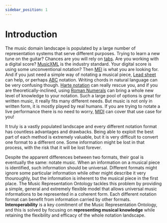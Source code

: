 ```yaml
---
sidebar_position: 1
---
```


# Introduction

The music domain landscape is populated by a large number of representation systems that serve different purposes. Trying to learn a new tune on the guitar? Chances are you will rely on [tabs](https://en.wikipedia.org/wiki/ASCII_tab). Are you working with a digital score? [MusicXML](https://www.musicxml.com/) is the industry standard. Your digital score is using some unconventional notation? Then [MEI](https://music-encoding.org/) is what you are looking for. And if you just need a simple way of notating a musical piece, [Lead sheet](https://en.wikipedia.org/wiki/Lead_sheet) can help, or perhaps [ABC](https://abcmusicnotation.weebly.com/) notation. Writing chords in natural language can be very confusing though. [Harte notation](https://ismir2005.ismir.net/proceedings/1080.pdf) can really rescue you, and if you are theoretically-inclined, using [Roman Numerals](https://en.wikipedia.org/wiki/Roman_numeral_analysis) can bring a whole new level of knowledge to your notation. 
Such a large pool of options is great for written music, it really fits many different needs. But music is not only in written form, it is mostly played by real humans. If you are trying to notate a live performance there is no need to worry, [MIDI](https://www.midi.org/) can cover that use case for you!

It truly is a vastly populated landscape and every different notation format has countless advantages and drawbacks. Being able to exploit the best part of each method is extremely valuable, but it is very difficult to convert one format to a different one. Some information might be lost in that process, with the risk that it will be lost forever.

Despite the apparent differences between two formats, their goal is eventually the same: notate music. When an information on a musical piece is identified, such information should be universal. Different formats might ignore some particular information while other might describe it very thouroughly, but the information is inherent to the musical piece in the first place.
The Music Representation Ontology tackles this problem by providing a simple, general and extremely flexible model that allows universal music informations to be represented in a coherent form. Each different notation format can benefit from information carried by other formats. **Interoperability** is a key comitment of the Music Representation Ontology, and this is solved by focusing on **representing musical knowledge** while retaining the flexibility and efficacy of the whole notation landscape.
